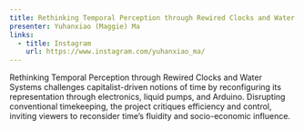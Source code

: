 ```yaml
---
title: Rethinking Temporal Perception through Rewired Clocks and Water Systems
presenter: Yuhanxiao (Maggie) Ma
links:
  - title: Instagram
    url: https://www.instagram.com/yuhanxiao_ma/
---
```


Rethinking Temporal Perception through Rewired Clocks and Water Systems challenges capitalist-driven notions of time by reconfiguring its representation through electronics, liquid pumps, and Arduino. Disrupting conventional timekeeping, the project critiques efficiency and control, inviting viewers to reconsider time’s fluidity and socio-economic influence.

